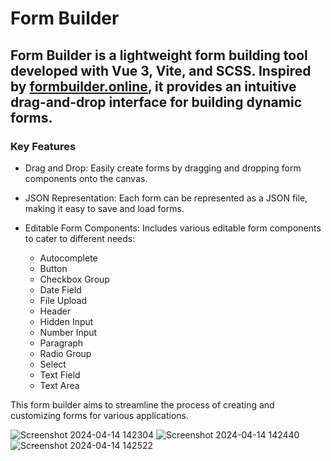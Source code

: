 # Form Builder
## Form Builder is a lightweight form building tool developed with Vue 3, Vite, and SCSS. Inspired by [formbuilder.online](https://formbuilder.online/), it provides an intuitive drag-and-drop interface for building dynamic forms.

### Key Features
  - Drag and Drop: Easily create forms by dragging and dropping form components onto the canvas.

  - JSON Representation: Each form can be represented as a JSON file, making it easy to save and load forms.

  - Editable Form Components: Includes various editable form components to cater to different needs:
    - Autocomplete
    - Button
    - Checkbox Group
    - Date Field
    - File Upload
    - Header
    - Hidden Input
    - Number Input
    - Paragraph
    - Radio Group
    - Select
    - Text Field
    - Text Area
  
This form builder aims to streamline the process of creating and customizing forms for various applications.


![Screenshot 2024-04-14 142304](https://github.com/paulbalas2836/Vue-FormBuilder/assets/80162583/d7650d8a-95c2-4ea1-9088-10291d7ecb58)
![Screenshot 2024-04-14 142440](https://github.com/paulbalas2836/Vue-FormBuilder/assets/80162583/c5707a92-29f9-440f-816d-d89205df3360)
![Screenshot 2024-04-14 142522](https://github.com/paulbalas2836/Vue-FormBuilder/assets/80162583/d58aad64-0623-45a8-ac4b-09d7b45a618f)
